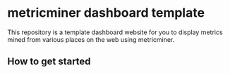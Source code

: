# metricminer dashboard template

This repository is a template dashboard website for you to display metrics mined from various places on the web using metricminer.

## How to get started
